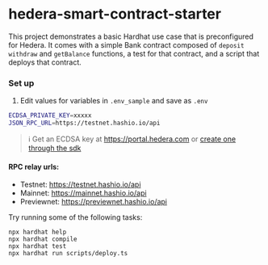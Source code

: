 # hedera-smart-contract-starter

This project demonstrates a basic Hardhat use case that is preconfigured for Hedera. It comes with a simple Bank contract composed of `deposit` `withdraw` and `getBalance` functions, a test for that contract, and a script that deploys that contract.


### Set up
1. Edit values for variables in `.env_sample` and save as `.env`
```bash
ECDSA_PRIVATE_KEY=xxxxx
JSON_RPC_URL=https://testnet.hashio.io/api
```
> :information_source: Get an ECDSA key at https://portal.hedera.com or [create one through the sdk](https://docs.hedera.com/guides/docs/sdks/keys/generate-a-new-key-pair#ecdsa-secp256k1_)

#### RPC relay urls:
* Testnet: https://testnet.hashio.io/api
* Mainnet: https://mainnet.hashio.io/api
* Previewnet: https://previewnet.hashio.io/api

Try running some of the following tasks:

```shell
npx hardhat help
npx hardhat compile
npx hardhat test
npx hardhat run scripts/deploy.ts
```